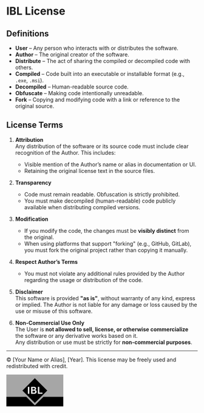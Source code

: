 # IBL License

## Definitions
- **User** – Any person who interacts with or distributes the software.
- **Author** – The original creator of the software.
- **Distribute** – The act of sharing the compiled or decompiled code with others.
- **Compiled** – Code built into an executable or installable format (e.g., `.exe`, `.msi`).
- **Decompiled** – Human-readable source code.
- **Obfuscate** – Making code intentionally unreadable.
- **Fork** – Copying and modifying code with a link or reference to the original source.

## License Terms

1. **Attribution**  
   Any distribution of the software or its source code must include clear recognition of the Author. This includes:
   - Visible mention of the Author’s name or alias in documentation or UI.
   - Retaining the original license text in the source files.

2. **Transparency**  
   - Code must remain readable. Obfuscation is strictly prohibited.
   - You must make decompiled (human-readable) code publicly available when distributing compiled versions.

3. **Modification**  
   - If you modify the code, the changes must be **visibly distinct** from the original.
   - When using platforms that support "forking" (e.g., GitHub, GitLab), you must fork the original project rather than copying it manually.

4. **Respect Author’s Terms**  
   - You must not violate any additional rules provided by the Author regarding the usage or distribution of the code.

5. **Disclaimer**  
   This software is provided **"as is"**, without warranty of any kind, express or implied. The Author is not liable for any damage or loss caused by the use or misuse of this software.

6. **Non-Commercial Use Only**  
   The User is **not allowed to sell, license, or otherwise commercialize** the software or any derivative works based on it.  
   Any distribution or use must be strictly for **non-commercial purposes**.

---

© [Your Name or Alias], [Year]. This license may be freely used and redistributed with credit.

[![IBL License](https://raw.githubusercontent.com/Instel12/ibl-licence/refs/heads/main/IBL.png)]([https://github.com/yourusername/ibl-license/blob/main/LICENSE.md](https://github.com/Instel12/ibl-licence/blob/main/LICENCE.md))
